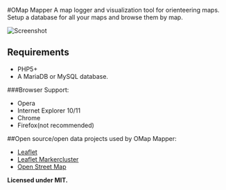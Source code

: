 #OMap Mapper
A map logger and visualization tool for orienteering maps. Setup a database for all your maps and browse them by map.

![Screenshot][1]

## Requirements
 - PHP5+
 - A MariaDB or MySQL database.
 
###Browser Support:
 - Opera
 - Internet Explorer 10/11
 - Chrome
 - Firefox(not recommended)

##Open source/open data projects used by OMap Mapper:
 - [Leaflet][2]
 - [Leaflet Markercluster][3]
 - [Open Street Map][4]

**Licensed under MIT.**

[1]: https://raw2.github.com/Abbe98/abbe98.github.com/master/assets/omapmapper2.jpg
[2]: http://leafletjs.com
[3]: https://github.com/Leaflet/Leaflet.markercluster
[4]: https://www.openstreetmap.org/